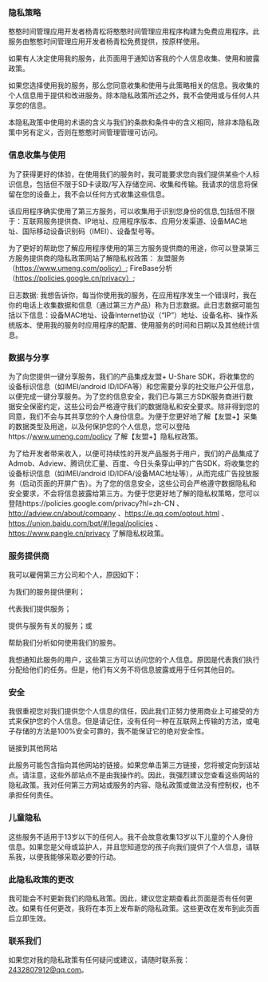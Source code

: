 ### 隐私策略

憨憨时间管理应用开发者杨青松将憨憨时间管理应用程序构建为免费应用程序。此服务由憨憨时间管理应用开发者杨青松免费提供，按原样使用。

如果有人决定使用我的服务，此页面用于通知访客我的个人信息收集、使用和披露政策。

如果您选择使用我的服务，那么您同意收集和使用与此策略相关的信息。我收集的个人信息用于提供和改进服务。除本隐私政策所述之外，我不会使用或与任何人共享您的信息。

本隐私政策中使用的术语的含义与我们的条款和条件中的含义相同，除非本隐私政策中另有定义，否则在憨憨时间管理管理可访问。

### 信息收集与使用

为了获得更好的体验，在使用我们的服务时，我可能要求您向我们提供某些个人标识信息，包括但不限于SD卡读取/写入存储空间、收集和传输。我请求的信息将保留在您的设备上，我不会以任何方式收集这些信息。

该应用程序确实使用了第三方服务，可以收集用于识别您身份的信息,包括但不限于：互联网服务提供商、IP地址、应用程序版本、应用分发渠道、设备MAC地址、国际移动设备识别码（IMEI）、设备型号等。

为了更好的帮助您了解应用程序使用的第三方服务提供商的用途，你可以登录第三方服务提供商的隐私政策网站了解隐私权政策： 友盟服务（https://www.umeng.com/policy）; FireBase分析（https://policies.google.cn/privacy）;

日志数据: 我想告诉你，每当你使用我的服务，在应用程序发生一个错误时，我在你的电话上收集数据和信息（通过第三方产品）称为日志数据。此日志数据可能包括以下信息：设备MAC地址、设备Internet协议（“IP”）地址、设备名称、操作系统版本、使用我的服务时应用程序的配置、使用服务的时间和日期以及其他统计信息。

### 数据与分享

为了向您提供一键分享服务，我们的产品集成友盟+ U-Share SDK，将收集您的设备标识信息（如IMEI/android ID/IDFA等）和您需要分享的社交账户公开信息，以便完成一键分享服务。为了您的信息安全，我们已与第三方SDK服务商进行数据安全保密约定，这些公司会严格遵守我们的数据隐私和安全要求。除非得到您的同意，我们不会与其共享您的个人身份信息。为便于您更好地了解【友盟+】采集的数据类型及用途，以及何保护您的个人信息，您可以登陆https://www.umeng.com/policy 了解【友盟+】隐私权政策。

为了给开发者带来收入，以便可持续性的开发产品服务于用户，我们的产品集成了Admob、Adview、腾讯优汇量、百度、今日头条穿山甲的广告SDK，将收集您的设备标识信息（如IMEI/android ID/IDFA/设备MAC地址等），从而完成广告投放服务（启动页面的开屏广告）。为了您的信息安全，这些公司会严格遵守数据隐私和安全要求，不会将信息披露给第三方。为便于您更好地了解的隐私权策略，您可以登陆https://policies.google.com/privacy?hl=zh-CN 、http://adview.cn/about/company 、https://e.qq.com/optout.html 、https://union.baidu.com/bqt/#/legal/policies 、https://www.pangle.cn/privacy 了解隐私权政策。


### 服务提供商

我可以雇佣第三方公司和个人，原因如下：

为我们的服务提供便利；

代表我们提供服务；

提供与服务有关的服务；或

帮助我们分析如何使用我们的服务。

我想通知此服务的用户，这些第三方可以访问您的个人信息。原因是代表我们执行分配给他们的任务。但是，他们有义务不将信息披露或用于任何其他目的。

### 安全

我很重视您对我们提供您个人信息的信任，因此我们正努力使用商业上可接受的方式来保护您的个人信息。但是请记住，没有任何一种在互联网上传输的方法，或电子存储的方法是100%安全可靠的，我不能保证它的绝对安全性。

链接到其他网站

此服务可能包含指向其他网站的链接。如果您单击第三方链接，您将被定向到该站点。请注意，这些外部站点不是由我操作的。因此，我强烈建议您查看这些网站的隐私政策。我对任何第三方网站或服务的内容、隐私政策或做法没有控制权，也不承担任何责任。

### 儿童隐私

这些服务不适用于13岁以下的任何人。我不会故意收集13岁以下儿童的个人身份信息。如果您是父母或监护人，并且您知道您的孩子向我们提供了个人信息，请联系我，以便我能够采取必要的行动。

### 此隐私政策的更改

我可能会不时更新我们的隐私政策。因此，建议您定期查看此页面是否有任何更改。如果有任何更改，我将在本页上发布新的隐私政策。这些更改在发布到此页面后立即生效。

### 联系我们

如果您对我的隐私政策有任何疑问或建议，请随时联系我：2432807912@qq.com。

